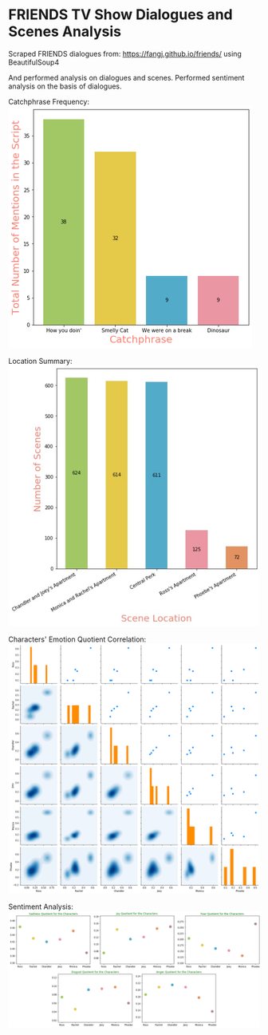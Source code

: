 # FRIENDS TV Show Dialogues and Scenes Analysis

Scraped FRIENDS dialogues from: https://fangj.github.io/friends/ using BeautifulSoup4

And performed analysis on dialogues and scenes. Performed sentiment analysis on the basis of dialogues.

Catchphrase Frequency:
![catchphrase_freq](Dialogues/catchphrase_freq.png)

Location Summary:
![loc_freq](Scenes/location_summary.jpg)

Characters' Emotion Quotient Correlation:
![char_corr](Sentiment%20Analysis/character_emotion_corr.png)

Sentiment Analysis:
![all](Sentiment%20Analysis/all_emotion_quotient_combined.png)
